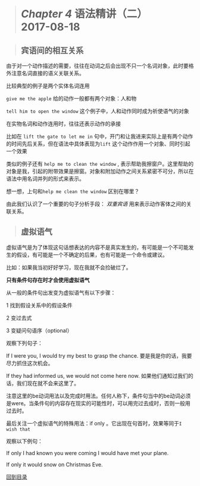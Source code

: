 ># *Chapter 4* 语法精讲（二）            2017-08-18



>## 宾语间的相互关系

由于对一个动作描述的需要，往往在动词之后会出现不只一个名词对象，此时要格外注意名词直接的语义关联关系。

比较典型的例子是两个实体名词连用

`give me the apple`
给的动作一般都有两个对象：人和物

`tell him to open the window`
这个例子中，人和动作同时成为祈使语气的对象

在实物名词和动作连用时，往往还表示动作的承接

比如在
`lift the gate to let me in` 句中，开门和让我进来实际上是有两个动作的时间先后关系，但在语法中具体表现为`lift` 这个动作作用一个对象、同时引起一个效果

类似的例子还有
`help me to clean the window` , 表示帮助我擦窗户。这里帮助的对象是我，引起的附带效果是擦窗。对象和附加动作之间关系紧密不可分，所以在语法中用名词并列的形式来表示。

想一想，上句和`help me clean the window` 区别在哪里？

由此我们认识了一个重要的句子分析手段： *双重宾语* 用来表示动作客体之间的关联关系。


>## 虚拟语气


虚拟语气是为了体现这句话想表达的内容不是真实发生的，有可能是一个不可能发生的假设，有可能是一个不确定的后果，也有可能是一个命令或建议。

比如：如果我当初好好学习，现在我就不会捡破烂了。

**只有条件句存在时才会使用虚拟语气**

从一般的条件句出发变为虚拟语气有以下步骤：

1 找到假设关系中的假设条件

2 变过去式

3 变疑问句语序（optional）

观察下列句子：

If I were you, I would try my best to grasp the chance. 要是我是你的话，我要尽力抓住这次机会。

If they had informed us, we would not come here now. 如果他们通知过我们的话，我们现在就不会来这里了。

注意这里的be动词用法以及完成时用法。任何人称下，条件句当中的be动词必须是were。当条件句的内容存在现实的可能性时，可以用完过去成时，否则一般用过去时。

最后关注一个虚拟语气的特殊用法：if only 。它出现在句首时，效果等同于`I wish that`

观察以下例句：

If only I had known you were coming I would have met your plane.

If only it would snow on Christmas Eve.


[回到目录](https://github.com/Comac123/EN666/blob/master/README.md)
